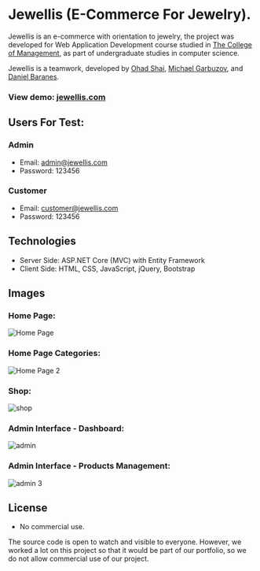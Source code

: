 # Jewellis (E-Commerce For Jewelry).

Jewellis is an e-commerce with orientation to jewelry, the project was developed for Web Application Development course studied in [The College of Management](https://english.colman.ac.il/), as part of undergraduate studies in computer science.

Jewellis is a teamwork, developed by [Ohad Shai](https://www.linkedin.com/in/ohad-shai/), [Michael Garbuzov](https://www.linkedin.com/in/michaelgarbuzov/), and [Daniel Baranes](https://www.linkedin.com/in/daniel-baranes-a4190b10a/).

### View demo: [jewellis.com](https://www.jewellis.com/)

## Users For Test:
### Admin
- Email: admin@jewellis.com
- Password: 123456

### Customer
- Email: customer@jewellis.com
- Password: 123456

## Technologies
- Server Side: ASP.NET Core (MVC) with Entity Framework
- Client Side: HTML, CSS, JavaScript, jQuery, Bootstrap

## Images
### Home Page:
![Home Page](https://user-images.githubusercontent.com/72609649/120551894-3a78bc80-c3ff-11eb-954f-d20ea82e952c.png)

### Home Page Categories:
![Home Page 2](https://user-images.githubusercontent.com/72609649/120552018-609e5c80-c3ff-11eb-8d52-6c96eba0a5ed.png)

### Shop:
![shop](https://user-images.githubusercontent.com/72609649/122750510-45549d80-d297-11eb-86e8-b17b82d06731.png)

### Admin Interface - Dashboard:
![admin](https://user-images.githubusercontent.com/72609649/122750642-72a14b80-d297-11eb-869d-ceecc7c33710.png)

### Admin Interface - Products Management:
![admin 3](https://user-images.githubusercontent.com/72609649/122750684-80ef6780-d297-11eb-91d0-4251ce8b32f0.png)

## License
- No commercial use.

The source code is open to watch and visible to everyone. However, we worked a lot on this project so that it would be part of our portfolio, so we do not allow commercial use of our project.
